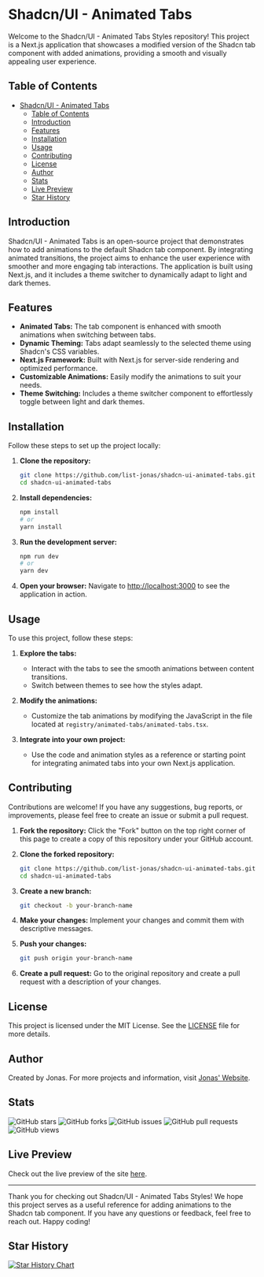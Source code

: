 # Shadcn/UI - Animated Tabs

Welcome to the Shadcn/UI - Animated Tabs Styles repository! This project is a Next.js application that showcases a modified version of the Shadcn tab component with added animations, providing a smooth and visually appealing user experience.

## Table of Contents

- [Shadcn/UI - Animated Tabs](#shadcnui---animated-tabs)
  - [Table of Contents](#table-of-contents)
  - [Introduction](#introduction)
  - [Features](#features)
  - [Installation](#installation)
  - [Usage](#usage)
  - [Contributing](#contributing)
  - [License](#license)
  - [Author](#author)
  - [Stats](#stats)
  - [Live Preview](#live-preview)
  - [Star History](#star-history)

## Introduction

Shadcn/UI - Animated Tabs is an open-source project that demonstrates how to add animations to the default Shadcn tab component. By integrating animated transitions, the project aims to enhance the user experience with smoother and more engaging tab interactions. The application is built using Next.js, and it includes a theme switcher to dynamically adapt to light and dark themes.

## Features

- **Animated Tabs:** The tab component is enhanced with smooth animations when switching between tabs.
- **Dynamic Theming:** Tabs adapt seamlessly to the selected theme using Shadcn's CSS variables.
- **Next.js Framework:** Built with Next.js for server-side rendering and optimized performance.
- **Customizable Animations:** Easily modify the animations to suit your needs.
- **Theme Switching:** Includes a theme switcher component to effortlessly toggle between light and dark themes.

## Installation

Follow these steps to set up the project locally:

1. **Clone the repository:**
    ```sh
    git clone https://github.com/list-jonas/shadcn-ui-animated-tabs.git
    cd shadcn-ui-animated-tabs
    ```

2. **Install dependencies:**
    ```sh
    npm install
    # or
    yarn install
    ```

3. **Run the development server:**
    ```sh
    npm run dev
    # or
    yarn dev
    ```

4. **Open your browser:**
    Navigate to [http://localhost:3000](http://localhost:3000) to see the application in action.

## Usage

To use this project, follow these steps:

1. **Explore the tabs:**
   - Interact with the tabs to see the smooth animations between content transitions.
   - Switch between themes to see how the styles adapt.

2. **Modify the animations:**
   - Customize the tab animations by modifying the JavaScript in the file located at `registry/animated-tabs/animated-tabs.tsx`.

3. **Integrate into your own project:**
   - Use the code and animation styles as a reference or starting point for integrating animated tabs into your own Next.js application.

## Contributing

Contributions are welcome! If you have any suggestions, bug reports, or improvements, please feel free to create an issue or submit a pull request.

1. **Fork the repository:**
    Click the "Fork" button on the top right corner of this page to create a copy of this repository under your GitHub account.

2. **Clone the forked repository:**
    ```sh
    git clone https://github.com/list-jonas/shadcn-ui-animated-tabs.git
    cd shadcn-ui-animated-tabs
    ```

3. **Create a new branch:**
    ```sh
    git checkout -b your-branch-name
    ```

4. **Make your changes:**
    Implement your changes and commit them with descriptive messages.

5. **Push your changes:**
    ```sh
    git push origin your-branch-name
    ```

6. **Create a pull request:**
    Go to the original repository and create a pull request with a description of your changes.

## License

This project is licensed under the MIT License. See the [LICENSE](LICENSE) file for more details.

## Author

Created by Jonas. For more projects and information, visit [Jonas' Website](https://jonas-list.vercel.app).

## Stats

![GitHub stars](https://img.shields.io/github/stars/list-jonas/shadcn-ui-animated-tabs)
![GitHub forks](https://img.shields.io/github/forks/list-jonas/shadcn-ui-animated-tabs)
![GitHub issues](https://img.shields.io/github/issues/list-jonas/shadcn-ui-animated-tabs)
![GitHub pull requests](https://img.shields.io/github/issues-pr/list-jonas/shadcn-ui-animated-tabs)
![GitHub views](https://komarev.com/ghpvc/?username=list-jonas&repo=shadcn-ui-animated-tabs&color=blue)

## Live Preview

Check out the live preview of the site [here](https://shadcn-ui-animated-tabs.vercel.app/).

---

Thank you for checking out Shadcn/UI - Animated Tabs Styles! We hope this project serves as a useful reference for adding animations to the Shadcn tab component. If you have any questions or feedback, feel free to reach out. Happy coding!

## Star History

<a href="https://star-history.com/#list-jonas/shadcn-ui-animated-tabs&Date">
 <picture>
   <source media="(prefers-color-scheme: dark)" srcset="https://api.star-history.com/svg?repos=list-jonas/shadcn-ui-animated-tabs&type=Date&theme=dark" />
   <source media="(prefers-color-scheme: light)" srcset="https://api.star-history.com/svg?repos=list-jonas/shadcn-ui-animated-tabs&type=Date" />
   <img alt="Star History Chart" src="https://api.star-history.com/svg?repos=list-jonas/shadcn-ui-animated-tabs&type=Date" />
 </picture>
</a>
